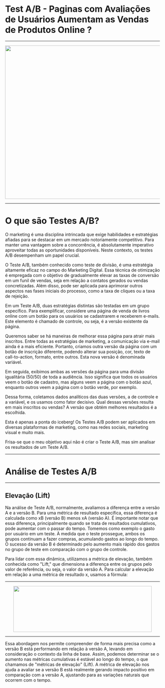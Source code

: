 # Test A/B - Paginas com Avaliações de Usuários Aumentam as Vendas de Produtos Online ? 
********************
<p align="center">
  <img width="900" height="500" src="https://github.com/EricPassosScience/Monte_Carlo_Simulation-Time_Series/assets/97414922/8db39508-4927-48eb-adc3-0d74c1326868">
</p>

**********************

# O que são Testes A/B? 
O marketing é uma disciplina intrincada que exige habilidades e estratégias afiadas para se destacar em um mercado notoriamente competitivo. Para manter uma vantagem sobre a concorrência, é absolutamente imperativo aproveitar todas as oportunidades disponíveis. Neste contexto, os testes A/B desempenham um papel crucial.

O Teste A/B, também conhecido como teste de divisão, é uma estratégia altamente eficaz no campo do Marketing Digital. Essa técnica de otimização é empregada com o objetivo de gradualmente elevar as taxas de conversão em um funil de vendas, seja em relação a contatos gerados ou vendas concretizadas. Além disso, pode ser aplicada para aprimorar outros aspectos nas fases iniciais do processo, como a taxa de cliques ou a taxa de rejeição.

Em um Teste A/B, duas estratégias distintas são testadas em um grupo específico. Para exemplificar, considere uma página de venda de livros online com um botão para os usuários se cadastrarem e receberem e-mails. Este elemento é chamado de controle, ou seja, é a versão existente da página.

Queremos saber se há maneiras de melhorar essa página para atrair mais inscritos. Entre todas as estratégias de marketing, a comunicação via e-mail ainda é a mais eficiente. Portanto, criamos outra versão da página com um botão de inscrição diferente, podendo alterar sua posição, cor, texto de call-to-action, formato, entre outros. Esta nova versão é denominada variável.

Em seguida, exibimos ambas as versões da página para uma divisão igualitária (50/50) de toda a audiência. Isso significa que todos os usuários veem o botão de cadastro, mas alguns veem a página com o botão azul, enquanto outros veem a página com o botão verde, por exemplo.

Dessa forma, coletamos dados analíticos das duas versões, a de controle e a variável, e os usamos como fator decisivo. Qual dessas versões resulta em mais inscritos ou vendas? A versão que obtém melhores resultados é a escolhida.

Esta é apenas a ponta do iceberg! Os Testes A/B podem ser aplicados em diversas plataformas de marketing, como nas redes sociais, marketing visual e muito mais.

Frisa-se que o meu objetivo aqui não é criar o Teste A/B, mas sim analisar os resultados de um Teste A/B.
*******************************

# Análise de Testes A/B
********************************

## Elevação (Lift)

Na análise de Teste A/B, normalmente, avaliamos a diferença entre a versão A e a versão B. Para uma métrica de resultado específica, essa diferença é calculada como xB (versão B) menos xA (versão A). É importante notar que essa diferença, principalmente quando se trata de resultados cumulativos, pode aumentar com o passar do tempo. Tomemos como exemplo o gasto por usuário em um teste. À medida que o teste prossegue, ambos os grupos continuam a fazer compras, acumulando gastos ao longo do tempo. O sucesso da versão B é determinado pelo aumento mais rápido dos gastos no grupo de teste em comparação com o grupo de controle.

Para lidar com essa dinâmica, utilizamos a métrica de elevação, também conhecida como "Lift," que dimensiona a diferença entre os grupos pelo valor de referência, ou seja, o valor da versão A. Para calcular a elevação em relação a uma métrica de resultado x, usamos a fórmula: 
***********************
<p align="center">
  <img width="450" height="150" src="https://github.com/EricPassosScience/Monte_Carlo_Simulation-Time_Series/assets/97414922/91338f64-0e8c-4f66-b1f5-bbdf8493c2b9">
</p>

************************
Essa abordagem nos permite compreender de forma mais precisa como a versão B está performando em relação à versão A, levando em consideração o contexto da linha de base. Assim, podemos determinar se o aumento nas métricas cumulativas é estável ao longo do tempo, o que chamamos de "métricas de elevação" (Lift). A métrica de elevação nos ajuda a avaliar se a versão B está realmente gerando impacto positivo em comparação com a versão A, ajustando para as variações naturais que ocorrem com o tempo.







